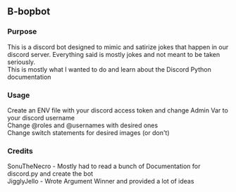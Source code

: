 ## B-bopbot

### Purpose
This is a discord bot designed to mimic and satirize jokes that happen in our discord server.  Everything said is mostly jokes and not meant to be taken seriously.  
This is mostly what I wanted to do and learn about the Discord Python documentation

### Usage
Create an ENV file with your discord access token and change Admin Var to your discord username  
Change @roles and @usernames with desired ones  
Change switch statements for desired images (or don't)  

### Credits
SonuTheNecro - Mostly had to read a bunch of Documentation for discord.py and create the bot  
JigglyJello - Wrote Argument Winner and provided a lot of ideas
